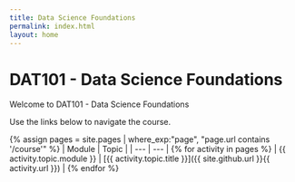 ```yaml
---
title: Data Science Foundations
permalink: index.html
layout: home
---
```


# DAT101 - Data Science Foundations

Welcome to DAT101 - Data Science Foundations

Use the links below to navigate the course.

{% assign pages = site.pages | where_exp:"page", "page.url contains '/course'" %}
| Module | Topic |
| --- | --- |
{% for activity in pages  %}
| {{ activity.topic.module }} | [{{ activity.topic.title }}]({{ site.github.url }}{{ activity.url }}) |
{% endfor %}
